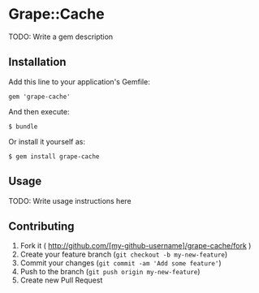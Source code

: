# Grape::Cache

TODO: Write a gem description

## Installation

Add this line to your application's Gemfile:

    gem 'grape-cache'

And then execute:

    $ bundle

Or install it yourself as:

    $ gem install grape-cache

## Usage

TODO: Write usage instructions here

## Contributing

1. Fork it ( http://github.com/[my-github-username]/grape-cache/fork )
2. Create your feature branch (`git checkout -b my-new-feature`)
3. Commit your changes (`git commit -am 'Add some feature'`)
4. Push to the branch (`git push origin my-new-feature`)
5. Create new Pull Request
